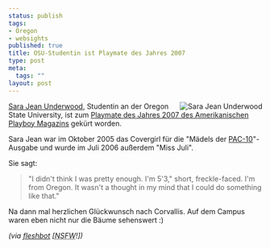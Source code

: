 ```yaml
--- 
status: publish
tags: 
- Oregon
- websights
published: true
title: OSU-Studentin ist Playmate des Jahres 2007
type: post
meta: 
  tags: ""
layout: post
---
```

<img src='http://fredericiana.de/uploads/2007/05/sarajean.jpg' alt='Sara Jean Underwood' class="alignright" align="right" /><a href="http://www.myspace.com/sarajeanunderwood">Sara Jean Underwood</a>, Studentin an der Oregon State University, ist zum <a href="http://playboy.com/playmates/features/playmate-of-the-year-2007/sara-jean-underwood.html">Playmate des Jahres 2007 des Amerikanischen Playboy Magazins</a> gekürt worden.

Sara Jean war im Oktober 2005 das Covergirl für die "Mädels der <a href="http://de.wikipedia.org/wiki/Pacific_Ten_Conference">PAC-10</a>"-Ausgabe und wurde im Juli 2006 außerdem "Miss Juli".

Sie sagt:

<blockquote>"I didn't think I was pretty enough. I'm 5'3," short, freckle-faced. I'm from Oregon. It wasn't a thought in my mind that I could do something like that."</blockquote>

Na dann mal herzlichen Glückwunsch nach Corvallis. Auf dem Campus waren eben nicht nur die Bäume sehenswert :)

<em>(via <a href="http://fleshbot.com/sex/playmate-of-the-year/sara-jean-underwood-makes-the-best-playmate-of-the-year-257739.php">fleshbot</a> [<abbr title="Not safe for work; nicht für den Arbeitsplatz geeignet">NSFW</abbr>!])</em>
